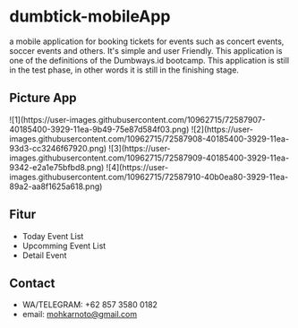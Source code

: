 # dumbtick-mobileApp
a mobile application for booking tickets for 
events such as concert events, soccer events and others. It's simple and user Friendly.
This application is one of the definitions of the Dumbways.id bootcamp. This application is still in the test phase, 
in other words it is still in the finishing stage.

## Picture App
<p float="center">
![1](https://user-images.githubusercontent.com/10962715/72587907-40185400-3929-11ea-9b49-75e87d584f03.png)
![2](https://user-images.githubusercontent.com/10962715/72587908-40185400-3929-11ea-93d3-cc3246f67920.png)
![3](https://user-images.githubusercontent.com/10962715/72587909-40185400-3929-11ea-9342-e2a1e75bfbd8.png)
![4](https://user-images.githubusercontent.com/10962715/72587910-40b0ea80-3929-11ea-89a2-aa8f1625a618.png)
</p>

## Fitur 
* Today Event List
* Upcomming Event List
* Detail Event

## Contact
* WA/TELEGRAM: +62 857 3580 0182
* email: mohkarnoto@gmail.com
